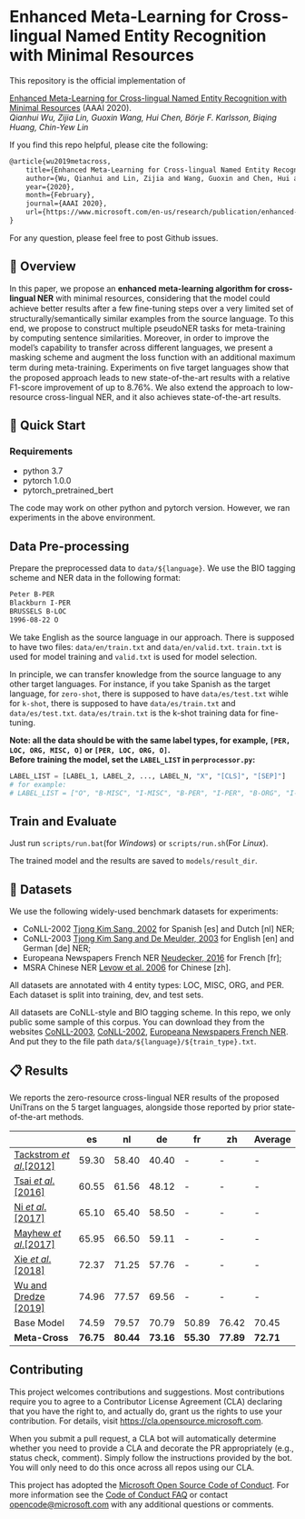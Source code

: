 # Enhanced Meta-Learning for Cross-lingual Named Entity Recognition with Minimal Resources

This repository is the official implementation of

[Enhanced Meta-Learning for Cross-lingual Named Entity Recognition with Minimal Resources](https://www.microsoft.com/en-us/research/publication/enhanced-meta-learning-for-cross-lingual-named-entity-recognition-with-minimal-resources/) (AAAI 2020).  
_Qianhui Wu, Zijia Lin, Guoxin Wang, Hui Chen, Börje F. Karlsson, Biqing Huang, Chin-Yew Lin_

If you find this repo helpful, please cite the following:

```tex
@article{wu2019metacross,
    title={Enhanced Meta-Learning for Cross-lingual Named Entity Recognition with Minimal Resources},
    author={Wu, Qianhui and Lin, Zijia and Wang, Guoxin and Chen, Hui and Karlsson, Börje and Huang, Biqing and Lin, Chin-Yew},
    year={2020},
    month={February},
    journal={AAAI 2020},
    url={https://www.microsoft.com/en-us/research/publication/enhanced-meta-learning-for-cross-lingual-named-entity-recognition-with-minimal-resources/},
}
```

For any question, please feel free to post Github issues.

## 🎥 Overview

In this paper, we propose an **enhanced meta-learning algorithm for cross-lingual NER** with minimal resources, considering that the model could achieve better results after a few ﬁne-tuning steps over a very limited set of structurally/semantically similar examples from the source language.
To this end, we propose to construct multiple pseudoNER tasks for meta-training by computing sentence similarities.
Moreover, in order to improve the model’s capability to transfer across different languages, we present a masking scheme and augment the loss function with an additional maximum term during meta-training.
Experiments on ﬁve target languages show that the proposed approach leads to new state-of-the-art results with a relative F1-score improvement of up to 8.76%.
We also extend the approach to low-resource cross-lingual NER, and it also achieves state-of-the-art results.

## 🎯 Quick Start

### Requirements

- python 3.7
- pytorch 1.0.0
- pytorch_pretrained_bert

The code may work on other python and pytorch version.
However, we ran experiments in the above environment.

## Data Pre-processing

Prepare the preprocessed data to `data/${language}`.
We use the BIO tagging scheme and NER data in the following format:

```txt
Peter B-PER
Blackburn I-PER
BRUSSELS B-LOC
1996-08-22 O
```

We take English as the source language in our approach.
There is supposed to have two files: `data/en/train.txt` and `data/en/valid.txt`.
`train.txt` is used for model training and `valid.txt` is used for model selection.

In principle, we can transfer knowledge from the source language to any other target languages.
For instance, if you take Spanish as the target language, for `zero-shot`, there is supposed to have `data/es/test.txt` wihle for `k-shot`, there is supposed to have `data/es/train.txt` and `data/es/test.txt`.
`data/es/train.txt` is the k-shot training data for fine-tuning.

**Note: all the data should be with the same label types, for example, `[PER, LOC, ORG, MISC, O]` or `[PER, LOC, ORG, O]`.**  
**Before training the model, set the `LABEL_LIST` in `perprocessor.py`:**

```python
LABEL_LIST = [LABEL_1, LABEL_2, ..., LABEL_N, "X", "[CLS]", "[SEP]"]
# for example:
# LABEL_LIST = ["O", "B-MISC", "I-MISC", "B-PER", "I-PER", "B-ORG", "I-ORG", "B-LOC", "I-LOC", "X", "[CLS]", "[SEP]"]
```

## Train and Evaluate

Just run `scripts/run.bat`(for _Windows_) or `scripts/run.sh`(For _Linux_).

The trained model and the results are saved to `models/result_dir`.

## 🍯 Datasets

We use the following widely-used benchmark datasets for experiments:

- CoNLL-2002 [Tjong Kim Sang, 2002](https://www.aclweb.org/anthology/W02-2024/) for Spanish [es] and Dutch [nl] NER;
- CoNLL-2003 [Tjong Kim Sang and De Meulder, 2003](https://www.aclweb.org/anthology/W03-0419/) for English [en] and German [de] NER;
- Europeana Newspapers French NER [Neudecker, 2016](https://www.aclweb.org/anthology/L16-1689/) for French [fr];
- MSRA Chinese NER [Levow et al. 2006](https://www.aclweb.org/anthology/W06-0115/) for Chinese [zh].

All datasets are annotated with 4 entity types: LOC, MISC, ORG, and PER. Each dataset is split into training, dev, and test sets.

All datasets are CoNLL-style and BIO tagging scheme.
In this repo, we only public some sample of this corpus.
You can download they from the websites [CoNLL-2003](http://www.cnts.ua.ac.be/conll2003/ner.tgz), [CoNLL-2002](http://www.cnts.ua.ac.be/conll2002/ner.tgz), [Europeana Newspapers French NER](https://github.com/EuropeanaNewspapers/ner-corpora).
And put they to the file path `data/${language}/${train_type}.txt`.

## 📋 Results

We reports the zero-resource cross-lingual NER results of the proposed UniTrans on the 5 target languages, alongside those reported by prior state-of-the-art methods.

|                                                                          | es        | nl        | de        | fr        | zh        | Average   |
| ------------------------------------------------------------------------ | --------- | --------- | --------- | --------- | --------- | --------- |
| [Tackstrom _et_ _al_.[2012]](https://www.aclweb.org/anthology/N12-1052/) | 59.30     | 58.40     | 40.40     | -         | -         | -         |
| [Tsai _et_ _al_.[2016]](https://www.aclweb.org/anthology/K16-1022/)      | 60.55     | 61.56     | 48.12     | -         | -         | -         |
| [Ni _et_ _al_.[2017]](https://www.aclweb.org/anthology/P17-1135/)        | 65.10     | 65.40     | 58.50     | -         | -         | -         |
| [Mayhew _et_ _al_.[2017]](https://www.aclweb.org/anthology/D17-1269/)    | 65.95     | 66.50     | 59.11     | -         | -         | -         |
| [Xie _et_ _al_.[2018]](https://www.aclweb.org/anthology/D18-1034/)       | 72.37     | 71.25     | 57.76     | -         | -         | -         |
| [Wu and Dredze [2019]](https://www.aclweb.org/anthology/D19-1077/)       | 74.96     | 77.57     | 69.56     | -         | -         | -         |
| Base Model                                                               | 74.59     | 79.57     | 70.79     | 50.89     | 76.42     | 70.45     |
| **Meta-Cross**                                                           | **76.75** | **80.44** | **73.16** | **55.30** | **77.89** | **72.71** |

## Contributing

This project welcomes contributions and suggestions. Most contributions require you to agree to a
Contributor License Agreement (CLA) declaring that you have the right to, and actually do, grant us
the rights to use your contribution. For details, visit https://cla.opensource.microsoft.com.

When you submit a pull request, a CLA bot will automatically determine whether you need to provide
a CLA and decorate the PR appropriately (e.g., status check, comment). Simply follow the instructions
provided by the bot. You will only need to do this once across all repos using our CLA.

This project has adopted the [Microsoft Open Source Code of Conduct](https://opensource.microsoft.com/codeofconduct/).
For more information see the [Code of Conduct FAQ](https://opensource.microsoft.com/codeofconduct/faq/) or
contact [opencode@microsoft.com](mailto:opencode@microsoft.com) with any additional questions or comments.
